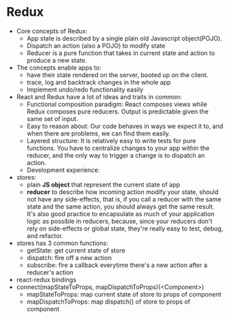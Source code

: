 # Redux
- Core concepts of Redux:
	- App state is described by a single plain old Javascript object(POJO).
	- Dispatch an action (also a POJO) to modify state
	- Reducer is a pure function that takes in current state and action to produce a new state.
- The concepts enable apps to:
	- have their state rendered on the server, booted up on the client.
	- trace, log and backtrack changes in the whole app
	- Implement undo/redo functionality easily
- React and Redux have a lot of ideas and traits in common:
	- Functional composition paradigm: React composes views while Redux composes pure reducers. Output is predictable given the same set of input.
	- Easy to reason about: Our code behaves in ways we expect it to, and when there are problems, we can find them easily.
	- Layered structure: It is relatively easy to write tests for pure functions. You have to centralize changes to your app within the reducer, and the only way to trigger a change is to dispatch an action.
	- Development experience: 
- stores:
	- plain **JS object** that represent the current state of app
	- **reducer** to describe how incoming action modify your state, should not have any side-effects, that is, if you call a reducer with the same state and the same action, you should always get the same result. It's also good practice to encapsulate as much of your application logic as possible in reducers, because, since your reducers don't rely on side-effects or global state, they're really easy to test, debug, and refactor.
- stores has 3 common functions:
	- getState: get current state of store
	- dispatch: fire off a new action
	- subscribe: fire a callback everytime there's a new action after a reducer's action
- react-redux bindings
- connect(mapStateToProps, mapDispatchToProps)(\<Component\>)
	- mapStateToProps: map current state of store to props of component
	- mapDispatchToProps: map dispatch() of store to props of component
	
